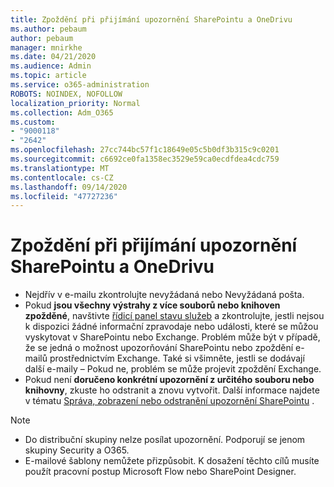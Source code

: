 ```yaml
---
title: Zpoždění při přijímání upozornění SharePointu a OneDrivu
ms.author: pebaum
author: pebaum
manager: mnirkhe
ms.date: 04/21/2020
ms.audience: Admin
ms.topic: article
ms.service: o365-administration
ROBOTS: NOINDEX, NOFOLLOW
localization_priority: Normal
ms.collection: Adm_O365
ms.custom:
- "9000118"
- "2642"
ms.openlocfilehash: 27cc744bc57f1c18649e05c5b0df3b315c9c0201
ms.sourcegitcommit: c6692ce0fa1358ec3529e59ca0ecdfdea4cdc759
ms.translationtype: MT
ms.contentlocale: cs-CZ
ms.lasthandoff: 09/14/2020
ms.locfileid: "47727236"
---
```

# <a name="delays-in-receiving-sharepoint-and-onedrive-alerts"></a>Zpoždění při přijímání upozornění SharePointu a OneDrivu

- Nejdřív v e-mailu zkontrolujte nevyžádaná nebo Nevyžádaná pošta.
- Pokud **jsou všechny výstrahy z více souborů nebo knihoven zpožděné**, navštivte [řídicí panel stavu služeb](https://portal.office.com/adminportal/home?ref=/servicehealth) a zkontrolujte, jestli nejsou k dispozici žádné informační zpravodaje nebo události, které se můžou vyskytovat v SharePointu nebo Exchange. Problém může být v případě, že se jedná o možnost upozorňování SharePointu nebo zpoždění e-mailů prostřednictvím Exchange. Také si všimněte, jestli se dodávají další e-maily – Pokud ne, problém se může projevit zpoždění Exchange.
- Pokud není **doručeno konkrétní upozornění z určitého souboru nebo knihovny**, zkuste ho odstranit a znovu vytvořit. Další informace najdete v tématu [Správa, zobrazení nebo odstranění upozornění SharePointu](https://support.microsoft.com/office/99dfb19c-9a90-4a8c-aba1-aa8c8afb0de2) .

> [!NOTE]
> - Do distribuční skupiny nelze posílat upozornění. Podporují se jenom skupiny Security a O365.
> - E-mailové šablony nemůžete přizpůsobit. K dosažení těchto cílů musíte použít pracovní postup Microsoft Flow nebo SharePoint Designer.
